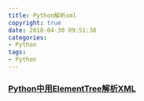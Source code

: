 ```yaml
---
title: Python解析xml
copyright: true
date: 2018-04-30 09:51:38
categories:
- Python
tags:
- Python
---
```


### [Python中用ElementTree解析XML](https://docs.python.org/2/library/xml.etree.elementtree.html)
<!--more-->
